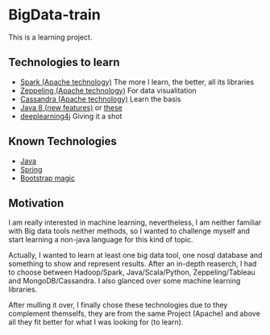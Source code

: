 # BigData-train

This is a learning project.

## Technologies to learn

* [Spark (Apache technology)](http://spark.apache.org/) The more I learn, the better, all its libraries
* [Zeppeling (Apache technology)](https://zeppelin.incubator.apache.org/) For data visualitation
* [Cassandra (Apache technology)](http://cassandra.apache.org/) Learn the basis
* [Java 8 (new features)](https://dzone.com/articles/5-features-java-8-will-change) or [these](https://www.javacodegeeks.com/2014/05/java-8-features-tutorial.html)
* [deeplearning4j](http://deeplearning4j.org/) Giving it a shot

 
 
 
## Known Technologies 

* [Java](https://www.java.com/es/download/)
* [Spring](https://spring.io/)
* [Bootstrap magic](http://scripteden.com/builder/bootstrap/)

## Motivation

I am really interested in machine learning, nevertheless, I am neither familiar with Big data tools neither methods, so I wanted to challenge myself and start learning a non-java language for this kind of topic.

Actually, I wanted to learn at least one big data tool, one nosql database and something to show and represent results. After an in-depth reaserch, I had to choose between Hadoop/Spark, Java/Scala/Python, Zeppeling/Tableau and MongoDB/Cassandra.
I also glanced over some machine learning libraries.

After mulling it over, I finally chose these technologies due to they complement themselfs, they are from the same Project (Apache) and above all they fit better for what I was looking for (to learn).


